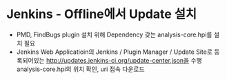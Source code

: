 # Jenkins - Offline에서 Update 설치
* PMD, FindBugs plugin 설치 위해 Dependency 갖는 analysis-core.hpi를 설치 필요
* Jenkins Web Applicatioin의 Jenkins / Plugin Manager / Update Site로 등록되어있는 http://updates.jenkins-ci.org/update-center.json을 수행 analysis-core.hpi의 위치 확인, uri 접속 다운로드
